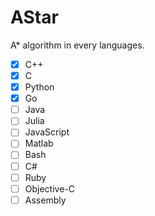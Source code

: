 # AStar

A* algorithm in every languages.

- [x] C++
- [x] C
- [x] Python
- [x] Go
- [ ] Java
- [ ] Julia
- [ ] JavaScript
- [ ] Matlab
- [ ] Bash
- [ ] C#
- [ ] Ruby
- [ ] Objective-C
- [ ] Assembly
